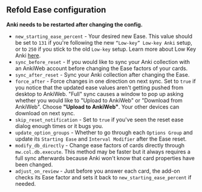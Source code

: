 ## Refold Ease configuration

**Anki needs to be restarted after changing the config.**

* `new_starting_ease_percent` - Your desired new Ease. This value should be set to `131`
if you're following the new `“Low-key” Low-key Anki` setup,
or to `250` if you stick to the old `Low-key` setup.
Learn more about Low Key Anki [here](https://refold.la/roadmap/stage-1/a/anki-setup/).
* `sync_before_reset` - If you would like to sync your Anki collection with an AnkiWeb account
before changing the Ease factors of your cards.
* `sync_after_reset` - Sync your Anki collection after changing the Ease.
* `force_after` - Force changes in one direction on next sync.
Set to `true` if you notice that the updated ease values aren't
getting pushed from desktop to AnkiWeb.
"Full" sync causes a window to pop up asking whether you would like to "Upload to AnkiWeb"
or "Download from AnkiWeb". Choose **"Upload to AnkiWeb"**.
Your other devices can download on next sync.
* `skip_reset_notification` - Set to `true` if you've seen the reset ease dialog enough times or it bugs you.
* `update_option_groups` - Whether to go through each `Options Group`
and update its `Starting Ease` and `Interval Modifier` after the Ease reset.
* `modify_db_directly` - Change ease factors of cards directly through `mw.col.db.execute`.
This method may be faster but it always requires a full sync afterwards
because Anki won't know that card properties have been changed.
* `adjust_on_review` - Just before you answer each card,
the add-on checks its Ease factor and sets it back to `new_starting_ease_percent` if needed.
